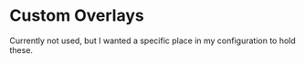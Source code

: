 # Custom Overlays

Currently not used, but I wanted a specific place in my configuration to
hold these.
